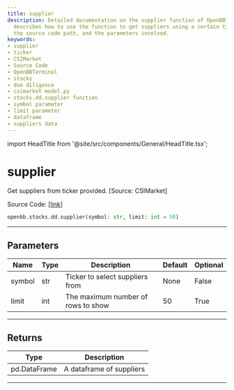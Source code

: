 ```yaml
---
title: supplier
description: Detailed documentation on the supplier function of OpenBBTerminal. It
  describes how to use the function to get suppliers using a certain ticker from CSIMarket,
  the source code path, and the parameters involved.
keywords:
- supplier
- ticker
- CSIMarket
- Source Code
- OpenBBTerminal
- stocks
- due diligence
- csimarket model.py
- stocks.dd.supplier function
- symbol parameter
- limit parameter
- dataframe
- suppliers data
---
```


import HeadTitle from '@site/src/components/General/HeadTitle.tsx';

<HeadTitle title="supplier - Dd - Stocks - Reference | OpenBB SDK Docs" />

# supplier

Get suppliers from ticker provided. [Source: CSIMarket]

Source Code: [[link](https://github.com/OpenBB-finance/OpenBBTerminal/tree/main/openbb_terminal/stocks/due_diligence/csimarket_model.py#L42)]

```python
openbb.stocks.dd.supplier(symbol: str, limit: int = 50)
```

---

## Parameters

| Name | Type | Description | Default | Optional |
| ---- | ---- | ----------- | ------- | -------- |
| symbol | str | Ticker to select suppliers from | None | False |
| limit | int | The maximum number of rows to show | 50 | True |


---

## Returns

| Type | Description |
| ---- | ----------- |
| pd.DataFrame | A dataframe of suppliers |
---
